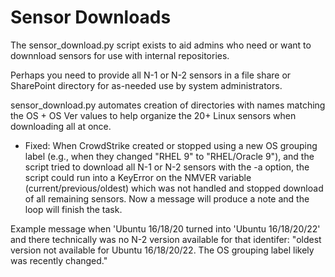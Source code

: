 # Sensor Downloads

The sensor_download.py script exists to aid admins who need or want to downnload sensors for use with internal repositories.

Perhaps you need to provide all N-1 or N-2 sensors in a file share or SharePoint directory for as-needed use by system administrators.

sensor_download.py automates creation of directories with names matching the OS + OS Ver values to help organize the 20+ Linux sensors when downloading all at once.

- Fixed: When CrowdStrike created or stopped using a new OS grouping label (e.g., when they 
changed "RHEL 9" to "RHEL/Oracle 9"), and the script tried to download all N-1 or N-2 sensors with the -a option,
the script could run into a KeyError on the NMVER variable (current/previous/oldest) which was not handled and 
stopped download of all remaining sensors. Now a message will produce a note and the loop will finish the task.

Example message when 'Ubuntu 16/18/20 turned into 'Ubuntu 16/18/20/22' and there technically was no N-2 version available for that identifer:
"oldest version not available for Ubuntu 16/18/20/22. The OS grouping label likely was recently changed."